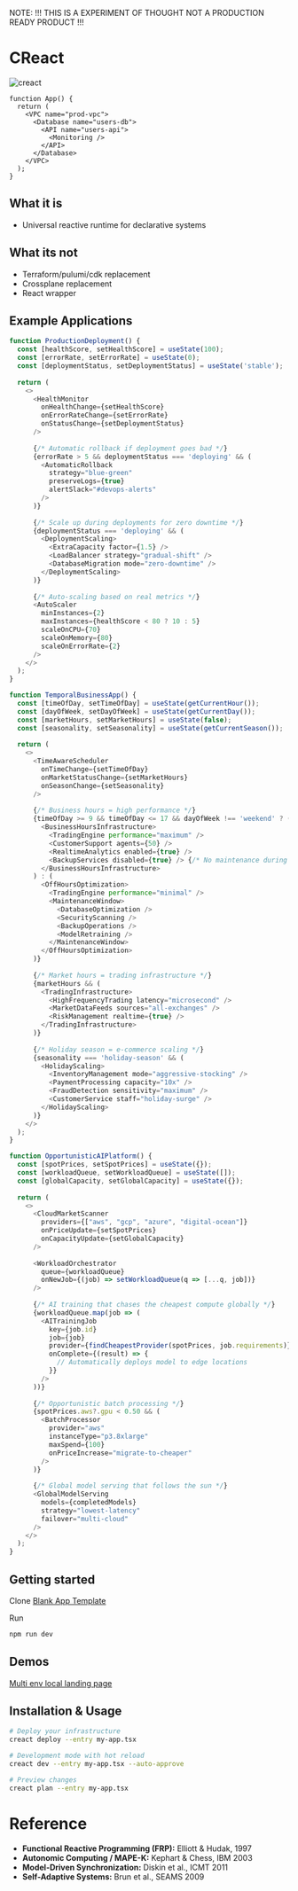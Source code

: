 
NOTE: !!! THIS IS A EXPERIMENT OF THOUGHT NOT A PRODUCTION READY PRODUCT !!!

# CReact 

![creact](https://i.postimg.cc/8P66GnT3/banner.jpg)

```tsx
function App() {
  return (
    <VPC name="prod-vpc">
      <Database name="users-db">
        <API name="users-api">
          <Monitoring />
        </API>
      </Database>
    </VPC>
  );
}
```
## What it is

- Universal reactive runtime for declarative systems

## What its not

- Terraform/pulumi/cdk replacement
- Crossplane replacement 
- React wrapper

## Example Applications

```typescript
function ProductionDeployment() {
  const [healthScore, setHealthScore] = useState(100);
  const [errorRate, setErrorRate] = useState(0);
  const [deploymentStatus, setDeploymentStatus] = useState('stable');
  
  return (
    <>
      <HealthMonitor 
        onHealthChange={setHealthScore}
        onErrorRateChange={setErrorRate}
        onStatusChange={setDeploymentStatus}
      />
      
      {/* Automatic rollback if deployment goes bad */}
      {errorRate > 5 && deploymentStatus === 'deploying' && (
        <AutomaticRollback 
          strategy="blue-green"
          preserveLogs={true}
          alertSlack="#devops-alerts"
        />
      )}
      
      {/* Scale up during deployments for zero downtime */}
      {deploymentStatus === 'deploying' && (
        <DeploymentScaling>
          <ExtraCapacity factor={1.5} />
          <LoadBalancer strategy="gradual-shift" />
          <DatabaseMigration mode="zero-downtime" />
        </DeploymentScaling>
      )}
      
      {/* Auto-scaling based on real metrics */}
      <AutoScaler 
        minInstances={2}
        maxInstances={healthScore < 80 ? 10 : 5}
        scaleOnCPU={70}
        scaleOnMemory={80}
        scaleOnErrorRate={2}
      />
    </>
  );
}
```

```typescript
function TemporalBusinessApp() {
  const [timeOfDay, setTimeOfDay] = useState(getCurrentHour());
  const [dayOfWeek, setDayOfWeek] = useState(getCurrentDay());
  const [marketHours, setMarketHours] = useState(false);
  const [seasonality, setSeasonality] = useState(getCurrentSeason());
  
  return (
    <>
      <TimeAwareScheduler 
        onTimeChange={setTimeOfDay}
        onMarketStatusChange={setMarketHours}
        onSeasonChange={setSeasonality}
      />
      
      {/* Business hours = high performance */}
      {timeOfDay >= 9 && timeOfDay <= 17 && dayOfWeek !== 'weekend' ? (
        <BusinessHoursInfrastructure>
          <TradingEngine performance="maximum" />
          <CustomerSupport agents={50} />
          <RealtimeAnalytics enabled={true} />
          <BackupServices disabled={true} /> {/* No maintenance during business */}
        </BusinessHoursInfrastructure>
      ) : (
        <OffHoursOptimization>
          <TradingEngine performance="minimal" />
          <MaintenanceWindow>
            <DatabaseOptimization />
            <SecurityScanning />
            <BackupOperations />
            <ModelRetraining />
          </MaintenanceWindow>
        </OffHoursOptimization>
      )}
      
      {/* Market hours = trading infrastructure */}
      {marketHours && (
        <TradingInfrastructure>
          <HighFrequencyTrading latency="microsecond" />
          <MarketDataFeeds sources="all-exchanges" />
          <RiskManagement realtime={true} />
        </TradingInfrastructure>
      )}
      
      {/* Holiday season = e-commerce scaling */}
      {seasonality === 'holiday-season' && (
        <HolidayScaling>
          <InventoryManagement mode="aggressive-stocking" />
          <PaymentProcessing capacity="10x" />
          <FraudDetection sensitivity="maximum" />
          <CustomerService staff="holiday-surge" />
        </HolidayScaling>
      )}
    </>
  );
}
```


```typescript
function OpportunisticAIPlatform() {
  const [spotPrices, setSpotPrices] = useState({});
  const [workloadQueue, setWorkloadQueue] = useState([]);
  const [globalCapacity, setGlobalCapacity] = useState({});
  
  return (
    <>
      <CloudMarketScanner 
        providers={["aws", "gcp", "azure", "digital-ocean"]}
        onPriceUpdate={setSpotPrices}
        onCapacityUpdate={setGlobalCapacity}
      />
      
      <WorkloadOrchestrator 
        queue={workloadQueue}
        onNewJob={(job) => setWorkloadQueue(q => [...q, job])}
      />
      
      {/* AI training that chases the cheapest compute globally */}
      {workloadQueue.map(job => (
        <AITrainingJob 
          key={job.id}
          job={job}
          provider={findCheapestProvider(spotPrices, job.requirements)}
          onComplete={(result) => {
            // Automatically deploys model to edge locations
          }}
        />
      ))}
      
      {/* Opportunistic batch processing */}
      {spotPrices.aws?.gpu < 0.50 && (
        <BatchProcessor 
          provider="aws"
          instanceType="p3.8xlarge"
          maxSpend={100}
          onPriceIncrease="migrate-to-cheaper"
        />
      )}
      
      {/* Global model serving that follows the sun */}
      <GlobalModelServing 
        models={completedModels}
        strategy="lowest-latency"
        failover="multi-cloud"
      />
    </>
  );
}
```

## Getting started

Clone [Blank App Template](https://github.com/creact-labs/creact-blank-app-template)  

Run

```bash
npm run dev
```

## Demos

[Multi env local landing page](https://github.com/creact-labs/creact-app-demo-multi-env-web-server)


## Installation & Usage

```bash
# Deploy your infrastructure
creact deploy --entry my-app.tsx

# Development mode with hot reload
creact dev --entry my-app.tsx --auto-approve

# Preview changes
creact plan --entry my-app.tsx
```

# Reference

- **Functional Reactive Programming (FRP):** Elliott & Hudak, 1997  
- **Autonomic Computing / MAPE-K:** Kephart & Chess, IBM 2003  
- **Model-Driven Synchronization:** Diskin et al., ICMT 2011  
- **Self-Adaptive Systems:** Brun et al., SEAMS 2009  
